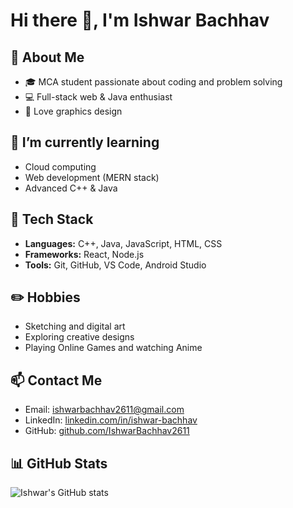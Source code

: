 # Hi there 👋, I'm Ishwar Bachhav

## 🚀 About Me
- 🎓 MCA student passionate about coding and problem solving
- 💻 Full-stack web & Java enthusiast
- 🎨 Love graphics design
  

## 🌱 I’m currently learning
- Cloud computing
- Web development (MERN stack)
- Advanced C++ & Java

## 🔧 Tech Stack
- **Languages:** C++, Java, JavaScript, HTML, CSS
- **Frameworks:** React, Node.js
- **Tools:** Git, GitHub, VS Code, Android Studio

 ## ✏️ Hobbies
- Sketching and digital art  
- Exploring creative designs  
- Playing Online Games and watching Anime  

## 📫 Contact Me
- Email: [ishwarbachhav2611@gmail.com](mailto:ishwarbachhav2611@gmail.com)
- LinkedIn: [linkedin.com/in/ishwar-bachhav](https://www.linkedin.com/in/ishwar-bachhav-35879828b/)
- GitHub: [github.com/IshwarBachhav2611](https://github.com/IshwarBachhav2611)

## 📊 GitHub Stats
![Ishwar's GitHub stats](https://github-readme-stats.vercel.app/api?username=IshwarBachhav2611&show_icons=true&theme=radical)





